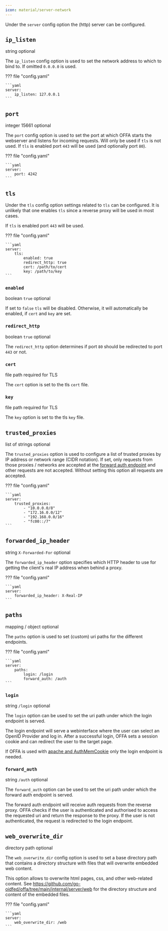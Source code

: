 ```yaml
---
icon: material/server-network
---
```


Under the `server` config option the (http) server can be configured.


## `ip_listen`
<span class="badge badge-purple" title="Value Type">string</span>
<span class="badge badge-green" title="If this option is required or optional">optional</span>

The `ip_listen` config option is used to set the network address to which to bind to.
If omitted `0.0.0.0` is used.

??? file "config.yaml"

    ```yaml
    server:
        ip_listen: 127.0.0.1
    ```

## `port`
<span class="badge badge-purple" title="Value Type">integer</span>
<span class="badge badge-blue" title="Default Value">15661</span>
<span class="badge badge-green" title="If this option is required or optional">optional</span>

The `port` config option is used to set the port at which OFFA starts 
the webserver and listens for incoming requests.
Will only be used if `tls` is not used.
If `tls` is enabled port `443` will be used (and optionally port `80`).

??? file "config.yaml"

    ```yaml
    server:
        port: 4242
    ```

## `tls`

Under the `tls` config option settings related to `tls` can be configured.
It is unlikely that one enables `tls` since a reverse proxy will be used in 
most cases.

If `tls` is enabled port `443` will be used.

??? file "config.yaml"

    ```yaml
    server:
        tls:
            enabled: true
            redirect_http: true
            cert: /path/to/cert
            key: /path/to/key
    ```

### `enabled`
<span class="badge badge-purple" title="Value Type">boolean</span>
<span class="badge badge-blue" title="Default Value">`true`</span>
<span class="badge badge-green" title="If this option is required or optional">optional</span>

If set to `false` `tls` will be disabled. Otherwise, it will automatically be 
enabled, if `cert` and `key` are set.

### `redirect_http`
<span class="badge badge-purple" title="Value Type">boolean</span>
<span class="badge badge-blue" title="Default Value">`true`</span>
<span class="badge badge-green" title="If this option is required or optional">optional</span>

The `redirect_http` option determines if port `80` should be redirected to 
port `443` or not.

### `cert`
<span class="badge badge-purple" title="Value Type">file path</span>
<span class="badge badge-green" title="If this option is required or optional">required for TLS</span>

The `cert` option is set to the tls `cert` file.

### `key`
<span class="badge badge-purple" title="Value Type">file path</span>
<span class="badge badge-green" title="If this option is required or optional">required for TLS</span>

The `key` option is set to the tls `key` file.

## `trusted_proxies`
<span class="badge badge-purple" title="Value Type">list of strings</span>
<span class="badge badge-green" title="If this option is required or optional">optional</span>

The `trusted_proxies` option is used to configure a list of trusted proxies 
by IP address or network range (CIDR notation).
If set, only requests from those proxies / networks are accepted at the 
[forward auth endpoint](#forward_auth) and other 
requests are not accepted. Without setting this option all requests are 
accepted.

??? file "config.yaml"

    ```yaml
    server:
        trusted_proxies:
            - "10.0.0.0/8"
            - "172.16.0.0/12"
            - "192.168.0.0/16"
            - "fc00::/7"
    ```

## `forwarded_ip_header`

<span class="badge badge-purple" title="Value Type">string</span>
<span class="badge badge-blue" title="Default Value">`X-Forwarded-For`</span>
<span class="badge badge-green" title="If this option is required or optional">optional</span>

The `forwarded_ip_header` option specifies which HTTP header to use for getting the client's real IP address when behind
a proxy.

??? file "config.yaml"

    ```yaml
    server:
        forwarded_ip_header: X-Real-IP
    ```

## `paths`
<span class="badge badge-purple" title="Value Type">mapping / object</span>
<span class="badge badge-green" title="If this option is required or optional">optional</span>

The `paths` option is used to set (custom) uri paths for the different 
endpoints.

??? file "config.yaml"

    ```yaml
    server:
        paths:
            login: /login
            forward_auth: /auth
    ```

### `login`
<span class="badge badge-purple" title="Value Type">string</span>
<span class="badge badge-blue" title="Default Value">`/login`</span>
<span class="badge badge-green" title="If this option is required or optional">optional</span>

The `login` option can be used to set the uri path under which the login 
endpoint is served.

The login endpoint will serve a webinterface where the user can select an 
OpenID Provider and log in. After a successful login, OFFA sets a session 
cookie and can redirect the user to the target page.

If OFFA is used with [apache and AuthMemCookie](../proxies/apache.md) only 
the login endpoint is needed.

### `forward_auth`
<span class="badge badge-purple" title="Value Type">string</span>
<span class="badge badge-blue" title="Default Value">`/auth`</span>
<span class="badge badge-green" title="If this option is required or optional">optional</span>

The `forward_auth` option can be used to set the uri path under which the 
forward auth endpoint is served.

The forward auth endpoint will receive auth requests from the reverse proxy. 
OFFA checks if the user is authenticated and authorised to access the 
requested uri and return the response to the proxy.
If the user is not authenticated, the request is redirected to the login 
endpoint.

## `web_overwrite_dir`
<span class="badge badge-purple" title="Value Type">directory path</span>
<span class="badge badge-green" title="If this option is required or optional">optional</span>

The `web_overwrite_dir` config option is used to set a base directory path 
that contains a directory structure with files that will overwrite embedded 
web content.

This option allows to overwrite html pages, css, and other web-related 
content. See https://github.com/go-oidfed/offa/tree/main/internal/server/web 
for the directory structure and content of the embedded files.

??? file "config.yaml"

    ```yaml
    server:
        web_overwrite_dir: /web
    ```
